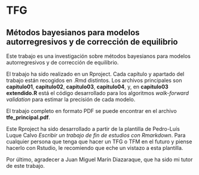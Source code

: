 # TFG
## Métodos bayesianos para modelos autorregresivos y de corrección de equilibrio

Este trabajo es una investigación sobre métodos bayesianos para modelos autorregresivos y de corrección de equilibrio. 

El trabajo ha sido realizado en un Rproject. Cada capítulo y apartado del trabajo están recogidos en .Rmd distintos. Los archivos principales son **capitulo01**, **capitulo02**, **capitulo03**, **capitulo04**, y, en **capitulo03 extendido.R** está el código desarrollado para los algoritmos *walk-forward validation* para estimar la precisión de cada modelo.

El trabajo completo en formato PDF se puede encontrar en el archivo **tfe_principal.pdf**.

Este Rproject ha sido desarrollado a partir de la plantilla de Pedro-Luís Luque Calvo *Escribir un trabajo de fin de estudios con Rmarkdown*. Para cualquier persona que tenga que hacer un TFG o TFM en el futuro y piense hacerlo con Rstudio, le recomiendo que eche un vistazo a esta plantilla.

Por último, agradecer a Juan Miguel Marín Diazaraque, que ha sido mi tutor de este trabajo.
